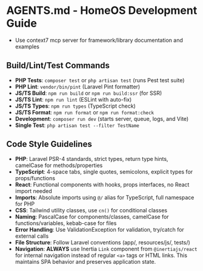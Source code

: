# AGENTS.md - HomeOS Development Guide

- Use context7 mcp server for framework/library documentation and examples

## Build/Lint/Test Commands

- **PHP Tests**: `composer test` or `php artisan test` (runs Pest test suite)
- **PHP Lint**: `vendor/bin/pint` (Laravel Pint formatter)
- **JS/TS Build**: `npm run build` or `npm run build:ssr` (for SSR)
- **JS/TS Lint**: `npm run lint` (ESLint with auto-fix)
- **JS/TS Types**: `npm run types` (TypeScript check)
- **JS/TS Format**: `npm run format` or `npm run format:check`
- **Development**: `composer run dev` (starts server, queue, logs, and Vite)
- **Single Test**: `php artisan test --filter TestName`

## Code Style Guidelines

- **PHP**: Laravel PSR-4 standards, strict types, return type hints, camelCase for methods/properties
- **TypeScript**: 4-space tabs, single quotes, semicolons, explicit types for props/functions
- **React**: Functional components with hooks, props interfaces, no React import needed
- **Imports**: Absolute imports using `@/` alias for TypeScript, full namespace for PHP
- **CSS**: Tailwind utility classes, use `cn()` for conditional classes
- **Naming**: PascalCase for components/classes, camelCase for functions/variables, kebab-case for files
- **Error Handling**: Use ValidationException for validation, try/catch for external calls
- **File Structure**: Follow Laravel conventions (app/, resources/js/, tests/)
- **Navigation**: **ALWAYS** use Inertia `Link` component from `@inertiajs/react` for internal navigation instead of regular `<a>` tags or HTML links. This maintains SPA behavior and preserves application state.

